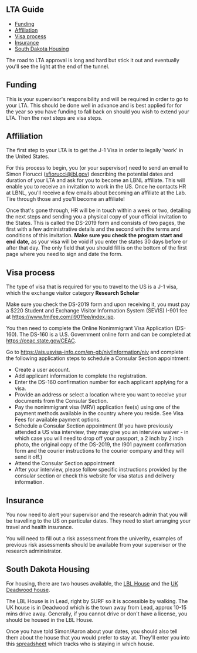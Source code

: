 ## LTA Guide

- [Funding](#funding)
- [Affiliation](#affiliation)
- [Visa process](#visa-process)
- [Insurance](#insurance)
- [South Dakota Housing](south-dakota-housing)

The road to LTA approval is long and hard but stick it out and eventually you'll see the light at the end of the tunnel.

## Funding

This is your supervisor's responsibility and will be required in order to go to your LTA. This should be done well in advance and is best applied for for the year so you have funding to fall back on should you wish to extend your LTA. Then the next steps are visa steps.

## Affiliation

The first step to your LTA is to get the J-1 Visa in order to legally 'work' in the United States.

For this process to begin, you (or your supervisor) need to send an email to Simon Fiorucci (sfiorucci@lbl.gov) describing the potential dates and duration of your LTA and ask for you to become an LBNL affiliate. This will enable you to receive an invitation to work in the US. Once he contacts HR at LBNL, you'll receive a few emails about becoming an affiliate at the Lab. Tire through those and you'll become an affiliate!

Once that's gone through, HR will be in touch within a week or two, detailing the next steps and sending you a physical copy of your official invitation to the States. This is called the DS-2019 form and consists of two pages, the first with a few administrative details and the second with the terms and conditions of this invitation. **Make sure you check the program start and end date,** as your visa will be void if you enter the states 30 days before or after that day. The only field that you should fill is on the bottom of the first page where you need to sign and date the form.

## Visa process

The type of visa that is required for you to travel to the US is a J-1 visa, which the exchange visitor category **Research Scholar**

Make sure you check the DS-2019 form and upon receiving it, you must pay a $220 Student and Exchange Visitor Information System (SEVIS) I-901 fee at https://www.fmjfee.com/i901fee/index.jsp.

You then need to complete the Online Nonimmigrant Visa Application (DS-160). The DS-160 is a U.S. Government online form and can be completed at https://ceac.state.gov/CEAC. 

Go to https://ais.usvisa-info.com/en-gb/niv/information/niv and complete the following application steps to schedule a Consular Section appointment:
- Create a user account.
- Add applicant information to complete the registration.
- Enter the DS-160 confirmation number for each applicant applying for a visa.
- Provide an address or select a location where you want to receive your documents from the Consular Section.
- Pay the nonimmigrant visa (MRV) application fee(s) using one of the payment methods available in the country where you reside. See Visa Fees for available payment options.
- Schedule a Consular Section appointment (If you have previously attended a US visa interview, they may give you an interview waiver - in which case you will need to drop off your passport, a 2 inch by 2 inch photo, the original copy of the DS-2019, the I901 payment confirmation form and the courier instructions to the courier company and they will send it off.)
- Attend the Consular Section appointment
- After your interview, please follow specific instructions provided by the consular section or check this website for visa status and delivery information.

## Insurance

You now need to alert your supervisor and the research admin that you will be travelling to the US on particular dates. They need to start arranging your travel and health insurance. 

You will need to fill out a risk assessment from the univerity, examples of previous risk assessments should be available from your supervisor or the research administrator.

## South Dakota Housing

For housing, there are two houses available, the [LBL House](https://drive.google.com/file/d/1xJvoxBKB8FbjktQFEffUa4YPydjImP0k/view) and the [UK Deadwood house](https://docs.google.com/document/d/1cbKeTI345icDmHBoByGQe5O2jLcjng7-V4L0eOOgrG0/edit).

The LBL House is in Lead, right by SURF so it is accessible by walking. The UK house is in Deadwood which is the town away from Lead, approx 10-15 mins drive away. Generally, if you cannot drive or don't have a license, you should be housed in the LBL House. 

Once you have told Simon/Aaron about your dates, you should also tell them about the house that you would prefer to stay at. They'll enter you into this [spreadsheet](https://docs.google.com/spreadsheets/d/1SMkgIyFvKb2PW6I3xiSCJzSXFBEydVEeGycW02au5Po/edit#gid=799603377) which tracks who is staying in which house.




